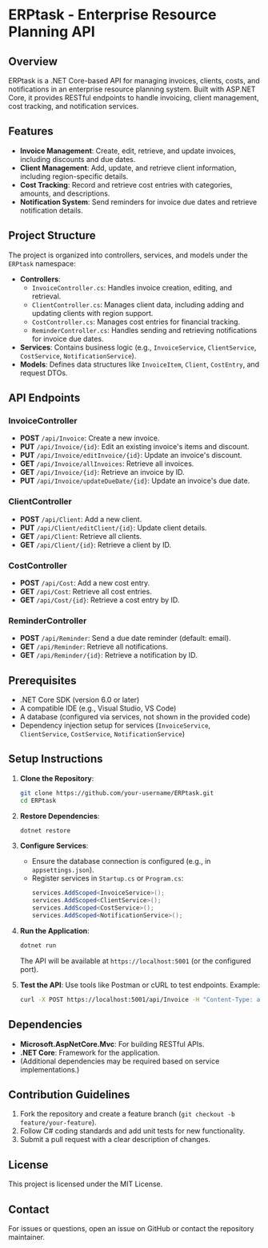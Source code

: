 # ERPtask - Enterprise Resource Planning API

## Overview
ERPtask is a .NET Core-based API for managing invoices, clients, costs, and notifications in an enterprise resource planning system. Built with ASP.NET Core, it provides RESTful endpoints to handle invoicing, client management, cost tracking, and notification services.

## Features
- **Invoice Management**: Create, edit, retrieve, and update invoices, including discounts and due dates.
- **Client Management**: Add, update, and retrieve client information, including region-specific details.
- **Cost Tracking**: Record and retrieve cost entries with categories, amounts, and descriptions.
- **Notification System**: Send reminders for invoice due dates and retrieve notification details.

## Project Structure
The project is organized into controllers, services, and models under the `ERPtask` namespace:
- **Controllers**:
  - `InvoiceController.cs`: Handles invoice creation, editing, and retrieval.
  - `ClientController.cs`: Manages client data, including adding and updating clients with region support.
  - `CostController.cs`: Manages cost entries for financial tracking.
  - `ReminderController.cs`: Handles sending and retrieving notifications for invoice due dates.
- **Services**: Contains business logic (e.g., `InvoiceService`, `ClientService`, `CostService`, `NotificationService`).
- **Models**: Defines data structures like `InvoiceItem`, `Client`, `CostEntry`, and request DTOs.

## API Endpoints
### InvoiceController
- **POST** `/api/Invoice`: Create a new invoice.
- **PUT** `/api/Invoice/{id}`: Edit an existing invoice's items and discount.
- **PUT** `/api/Invoice/editInvoice/{id}`: Update an invoice's discount.
- **GET** `/api/Invoice/allInvoices`: Retrieve all invoices.
- **GET** `/api/Invoice/{id}`: Retrieve an invoice by ID.
- **PUT** `/api/Invoice/updateDueDate/{id}`: Update an invoice's due date.

### ClientController
- **POST** `/api/Client`: Add a new client.
- **PUT** `/api/Client/editClient/{id}`: Update client details.
- **GET** `/api/Client`: Retrieve all clients.
- **GET** `/api/Client/{id}`: Retrieve a client by ID.

### CostController
- **POST** `/api/Cost`: Add a new cost entry.
- **GET** `/api/Cost`: Retrieve all cost entries.
- **GET** `/api/Cost/{id}`: Retrieve a cost entry by ID.

### ReminderController
- **POST** `/api/Reminder`: Send a due date reminder (default: email).
- **GET** `/api/Reminder`: Retrieve all notifications.
- **GET** `/api/Reminder/{id}`: Retrieve a notification by ID.

## Prerequisites
- .NET Core SDK (version 6.0 or later)
- A compatible IDE (e.g., Visual Studio, VS Code)
- A database (configured via services, not shown in the provided code)
- Dependency injection setup for services (`InvoiceService`, `ClientService`, `CostService`, `NotificationService`)

## Setup Instructions
1. **Clone the Repository**:
   ```bash
   git clone https://github.com/your-username/ERPtask.git
   cd ERPtask
   ```

2. **Restore Dependencies**:
   ```bash
   dotnet restore
   ```

3. **Configure Services**:
   - Ensure the database connection is configured (e.g., in `appsettings.json`).
   - Register services in `Startup.cs` or `Program.cs`:
     ```csharp
     services.AddScoped<InvoiceService>();
     services.AddScoped<ClientService>();
     services.AddScoped<CostService>();
     services.AddScoped<NotificationService>();
     ```

4. **Run the Application**:
   ```bash
   dotnet run
   ```
   The API will be available at `https://localhost:5001` (or the configured port).

5. **Test the API**:
   Use tools like Postman or cURL to test endpoints. Example:
   ```bash
   curl -X POST https://localhost:5001/api/Invoice -H "Content-Type: application/json" -d '{"ClientID": 1, "Items": [{"Description": "Item1", "Quantity": 2, "UnitPrice": 10}], "Discount": 5}'
   ```

## Dependencies
- **Microsoft.AspNetCore.Mvc**: For building RESTful APIs.
- **.NET Core**: Framework for the application.
- (Additional dependencies may be required based on service implementations.)

## Contribution Guidelines
1. Fork the repository and create a feature branch (`git checkout -b feature/your-feature`).
2. Follow C# coding standards and add unit tests for new functionality.
3. Submit a pull request with a clear description of changes.

## License
This project is licensed under the MIT License.

## Contact
For issues or questions, open an issue on GitHub or contact the repository maintainer.
